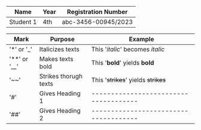|**Name**  |**Year**|**Registration Number**|
|----------|--------|-----------------------|
|Student 1 | 4th    |abc-3456-00945/2023    |


|**Mark**    |**Purpose**          |Example                              |
|------------|---------------------|-------------------------------------|
|'*' or '_'  |Italicizes texts     |This '*italic*' becomes *italic*     |
|'**' or '__'|Makes texts bold     |This '**bold**' yields **bold**      |
|'~~'        |Strikes thorugh texts|This '~~strikes~~' yields ~~strikes~~|
|'#'         |Gives Heading 1      |-------------------------------------|
|'##'        |Gives Heading 2      |-------------------------------------|
